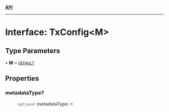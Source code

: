 [**API**](../README.md)

***

# Interface: TxConfig\<M\>

## Type Parameters

• **M** = [`DEFAULT`](../enumerations/MetadataType.md#default)

## Properties

### metadataType?

> `optional` **metadataType**: `M`
